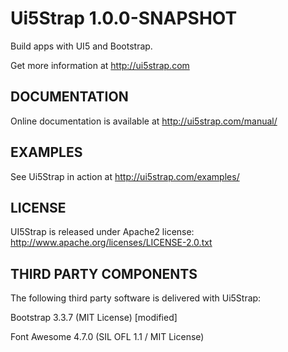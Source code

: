 Ui5Strap 1.0.0-SNAPSHOT
========================

Build apps with UI5 and Bootstrap.

Get more information at http://ui5strap.com

DOCUMENTATION
-------------

Online documentation is available at http://ui5strap.com/manual/

EXAMPLES
--------

See Ui5Strap in action at http://ui5strap.com/examples/

LICENSE
-------

UI5Strap is released under Apache2 license: http://www.apache.org/licenses/LICENSE-2.0.txt

THIRD PARTY COMPONENTS
----------------------

The following third party software is delivered with Ui5Strap:

Bootstrap 3.3.7 (MIT License) [modified]

Font Awesome 4.7.0 (SIL OFL 1.1 / MIT License)